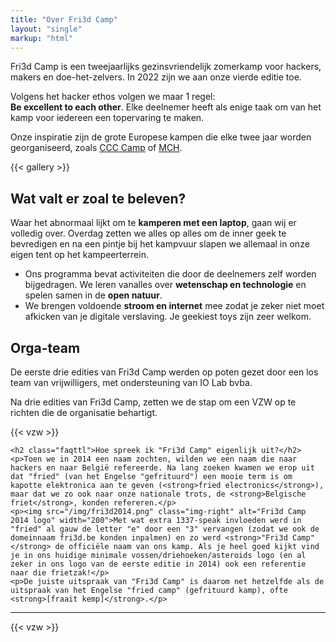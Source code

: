 ```yaml
---
title: "Over Fri3d Camp"
layout: "single"
markup: "html"
---
```

<div class="block--centered">
	<p>Fri3d Camp is een tweejaarlijks gezinsvriendelijk zomerkamp voor hackers, makers en doe-het-zelvers. In 2022 zijn we aan onze vierde editie toe.</p>
	<p>Volgens het hacker ethos volgen we maar 1 regel:<br>
		<strong>Be excellent to each other</strong>. Elke deelnemer heeft als enige taak om van het kamp voor iedereen een topervaring te maken.</p>
	<p>Onze inspiratie zijn de grote Europese kampen die elke twee jaar worden georganiseerd, zoals <a href="https://events.ccc.de/camp/">CCC Camp</a> of <a href="https://mch2022.org">MCH</a>.</p>

</div>

<div class="block--centered">
	{{< gallery >}}
</div>
<div class="block--centered">
    <h2>Wat valt er zoal te beleven?</h2>
    <p>Waar het abnormaal lijkt om te <strong>kamperen met een laptop</strong>, gaan wij er volledig over. Overdag zetten we alles op alles om de inner geek te bevredigen en na een pintje bij het kampvuur slapen we allemaal in onze eigen tent op het kampeerterrein.</p>
    <ul>
    <li>Ons programma bevat activiteiten die door de deelnemers zelf worden bijgedragen. We leren vanalles over <strong>wetenschap en technologie</strong> en spelen samen in de <strong>open natuur</strong>.</li>
    <li>We brengen voldoende <strong>stroom en internet</strong> mee zodat je zeker niet moet afkicken van je digitale verslaving. Je geekiest toys zijn zeer welkom.</li></ul>
    <h2>Orga-team</h2>
	<p>De eerste drie edities van Fri3d Camp werden op poten gezet door een los team van vrijwilligers, met ondersteuning van IO Lab bvba.</p>
	<p>Na drie edities van Fri3d Camp, zetten we de stap om een VZW op te richten die de organisatie behartigt.</p>
    </div>

<div class="block--centered">
	{{< vzw >}}
</div>
<div class="block--centered">

    <h2 class="faqttl">Hoe spreek ik "Fri3d Camp" eigenlijk uit?</h2>
    <p>Toen we in 2014 een naam zochten, wilden we een naam die naar hackers en naar België refereerde. Na lang zoeken kwamen we erop uit dat "fried" (van het Engelse "gefrituurd") een mooie term is om kapotte elektronica aan te geven (<strong>fried electronics</strong>), maar dat we zo ook naar onze nationale trots, de <strong>Belgische friet</strong>, konden refereren.</p>
    <p><img src="/img/fri3d2014.png" class="img-right" alt="Fri3d Camp 2014 logo" width="200">Met wat extra 1337-speak invloeden werd in "fried" al gauw de letter "e" door een "3" vervangen (zodat we ook de domeinnaam fri3d.be konden inpalmen) en zo werd <strong>"Fri3d Camp"</strong> de officiële naam van ons kamp. Als je heel goed kijkt vind je in ons huidige minimale vossen/driehoeken/asteroids logo (en al zeker in ons logo van de eerste editie in 2014) ook een referentie naar die frietzak!</p>
    <p>De juiste uitspraak van "Fri3d Camp" is daarom net hetzelfde als de uitspraak van het Engelse "fried camp" (gefrituurd kamp), ofte <strong>[fraait kemp]</strong>.</p>
</div>
<hr class="gridrule" />
<div class="block--centered">
	{{< vzw >}}
</div>
